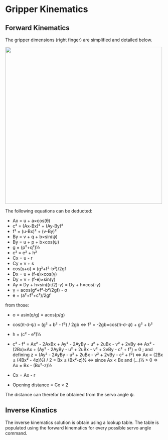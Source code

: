 # Gripper Kinematics

## Forward Kinematics
The gripper dimensions (right finger) are simplified and detailed below.

<img src="/documentation/kino_gripper_schematics.png" align="center" width="500"/>

The following equations can be deducted:
* Ax = u + a×cos(θ)
* c² = (Ax-Bx)² + (Ay-By)²
* f² = (u-Bx)² + (v-By)²
* By = v + q + b×sin(ψ)
* By = u + p + b×cos(ψ)
* g = (p²+q²)½
* c² = e² + h²
* Cx = u - r
* Cy = v + s
* cos(γ+σ) = (g²+f²-b²)/2gf
* Dx = u + (f-e)×cos(γ)
* Dy = v + (f-e)×sin(γ)
* Ay = Dy + h×sin((π/2)-γ)
	 = Dy + h×cos(-γ)
* γ = acos(g²+f²-b²/2gf) - σ
* e = (a²+f²+c²)/2gf

from those:
* σ = asin(q/g) = acos(p/g)

* cos(π-σ-ψ) = (g² + b² - f²) / 2gb 
	<=> f² = -2gb×cos(π-σ-ψ) + g² + b²

* h = (c² - e²)½

* c² - f² = Ax² - 2AxBx + Ay² - 2AyBy - u² + 2uBx - v² + 2vBy
	<=> Ax² - (2Bx)×Ax + (Ay² - 2AyBy - u² + 2uBx - v² + 2vBy - c² + f²) = 0 ; and defining z = (Ay² - 2AyBy - u² + 2uBx - v² + 2vBy - c² + f²)
	<=> Ax = (2Bx ± (4Bx² - 4z)½) / 2 = Bx ± (Bx²-z)½
	<=> since Ax < Bx and (...)½ > 0 => Ax = Bx - (Bx²-z)½

* Cx = Ax - r
* Opening distance = Cx × 2

The distance can therefor be obtained from the servo angle ψ.

## Inverse Kinatics
The inverse kinematics solution is obtain using a lookup table. The table is populated using the forward kinematics for every possible servo angle command.